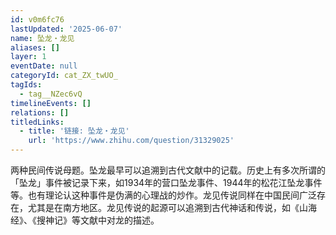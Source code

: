 ```yaml
---
id: v0m6fc76
lastUpdated: '2025-06-07'
name: 坠龙・龙见
aliases: []
layer: 1
eventDate: null
categoryId: cat_ZX_twUO_
tagIds:
  - tag__NZec6vQ
timelineEvents: []
relations: []
titledLinks:
  - title: '链接: 坠龙・龙见'
    url: 'https://www.zhihu.com/question/31329025'
---
```

两种民间传说母题。坠龙最早可以追溯到古代文献中的记载。历史上有多次所谓的「坠龙」事件被记录下来，如1934年的营口坠龙事件、1944年的松花江坠龙事件等。也有理论认这种事件是伪满的心理战的炒作。龙见传说同样在中国民间广泛存在，尤其是在南方地区。龙见传说的起源可以追溯到古代神话和传说，如《山海经》、《搜神记》等文献中对龙的描述。
